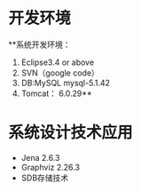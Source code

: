 # 开发环境 #

**系统开发环境：
  1. Eclipse3.4 or above
  1. SVN（google code）
  1. DB:MySQL mysql-5.1.42
  1. Tomcat： 6.0.29**


# 系统设计技术应用 #
  * Jena 2.6.3
  * Graphviz 2.26.3
  * SDB存储技术